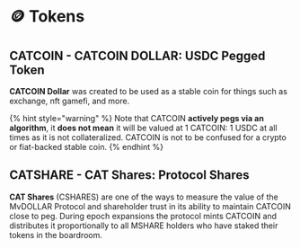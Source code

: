 # 🪙 Tokens

## CATCOIN - CATCOIN DOLLAR: USDC Pegged Token

**CATCOIN Dollar** was created to be used as a stable coin for things such as exchange, nft gamefi, and more. &#x20;

{% hint style="warning" %}
Note that CATCOIN **actively pegs via an algorithm**, it **does not mean** it will be valued at 1 CATCOIN: 1 USDC at all times as it is not collateralized. CATCOIN is not to be confused for a crypto or fiat-backed stable coin.
{% endhint %}

## CATSHARE - CAT Shares: Protocol Shares <a href="#mshare-miniverse-shares-protocol-shares" id="mshare-miniverse-shares-protocol-shares"></a>

**CAT Shares** (CSHARES) are one of the ways to measure the value of the MvDOLLAR Protocol and shareholder trust in its ability to maintain CATCOIN close to peg. During epoch expansions the protocol mints CATCOIN and distributes it proportionally to all MSHARE holders who have staked their tokens in the boardroom.
